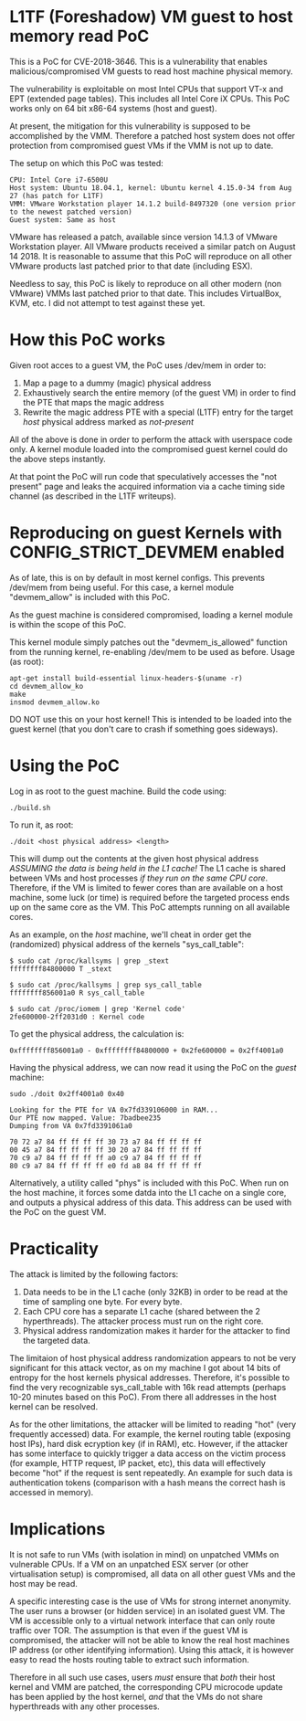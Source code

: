 # L1TF (Foreshadow) VM guest to host memory read PoC

This is a PoC for CVE-2018-3646. This is a vulnerability that enables malicious/compromised VM guests to read host machine physical memory.

The vulnerability is exploitable on most Intel CPUs that support VT-x and EPT (extended page tables). This includes all Intel Core iX CPUs. This PoC works only on 64 bit x86-64 systems (host and guest).

At present, the mitigation for this vulnerability is supposed to be accomplished by the VMM. Therefore a patched host system does not offer protection from compromised guest VMs if the VMM is not up to date.

The setup on which this PoC was tested:

    CPU: Intel Core i7-6500U
    Host system: Ubuntu 18.04.1, kernel: Ubuntu kernel 4.15.0-34 from Aug 27 (has patch for L1TF) 
    VMM: VMware Workstation player 14.1.2 build-8497320 (one version prior to the newest patched version)
    Guest system: Same as host

VMware has released a patch, available since version 14.1.3 of VMware Workstation player. All VMware products received a similar patch on August 14 2018. It is reasonable to assume that this PoC will reproduce on all other VMware products last patched prior to that date (including ESX).

Needless to say, this PoC is likely to reproduce on all other modern (non VMware) VMMs last patched prior to that date. This includes VirtualBox, KVM, etc. I did not attempt to test against these yet.

# How this PoC works

Given root acces to a guest VM, the PoC uses /dev/mem in order to:
 1) Map a page to a dummy (magic) physical address
 2) Exhaustively search the entire memory (of the guest VM) in order to find the PTE that maps the magic address
 3) Rewrite the magic address PTE with a special (L1TF) entry for the target *host* physical address marked as *not-present*
 
All of the above is done in order to perform the attack with userspace code only. A kernel module loaded into the compromised guest kernel could do the above steps instantly.

At that point the PoC will run code that speculatively accesses the "not present" page and leaks the acquired information via a cache timing side channel (as described in the L1TF writeups).

# Reproducing on guest Kernels with CONFIG_STRICT_DEVMEM enabled

As of late, this is on by default in most kernel configs. This prevents /dev/mem from being useful. For this case, a kernel module "devmem_allow" is included with this PoC.

As the guest machine is considered compromised, loading a kernel module is within the scope of this PoC.

This kernel module simply patches out the "devmem_is_allowed" function from the running kernel, re-enabling /dev/mem to be used as before. Usage (as root):

    apt-get install build-essential linux-headers-$(uname -r)
    cd devmem_allow_ko
    make
    insmod devmem_allow.ko
    
DO NOT use this on your host kernel! This is intended to be loaded into the guest kernel (that you don't care to crash if something goes sideways).

# Using the PoC

Log in as root to the guest machine. Build the code using:

    ./build.sh
    
To run it, as root:
    
    ./doit <host physical address> <length>
    
This will dump out the contents at the given host physical address *ASSUMING the data is being held in the L1 cache!* 
The L1 cache is shared between VMs and host processes *if they run on the same CPU core*. Therefore, if the VM is limited to fewer cores than are available on a host machine, some luck (or time) is required before the targeted process ends up on the same core as the VM. This PoC attempts running on all available cores.

As an example, on the *host* machine, we'll cheat in order get the (randomized) physical address of the kernels "sys_call_table":

    $ sudo cat /proc/kallsyms | grep _stext
    ffffffff84800000 T _stext

    $ sudo cat /proc/kallsyms | grep sys_call_table
    ffffffff856001a0 R sys_call_table

    $ sudo cat /proc/iomem | grep 'Kernel code'    
    2fe600000-2ff2031d0 : Kernel code

To get the physical address, the calculation is:

    0xffffffff856001a0 - 0xffffffff84800000 + 0x2fe600000 = 0x2ff4001a0
    
Having the physical address, we can now read it using the PoC on the *guest* machine:

    sudo ./doit 0x2ff4001a0 0x40

    Looking for the PTE for VA 0x7fd339106000 in RAM...
    Our PTE now mapped. Value: 7badbee235
    Dumping from VA 0x7fd3391061a0

    70 72 a7 84 ff ff ff ff 30 73 a7 84 ff ff ff ff
    00 45 a7 84 ff ff ff ff 30 20 a7 84 ff ff ff ff
    70 c9 a7 84 ff ff ff ff a0 c9 a7 84 ff ff ff ff
    80 c9 a7 84 ff ff ff ff e0 fd a8 84 ff ff ff ff

Alternatively, a utility called "phys" is included with this PoC. When run on the host machine, it forces some datda into the L1 cache on a single core, and outputs a physical address of this data. This address can be used with the PoC on the guest VM.

# Practicality

The attack is limited by the following factors:
 1) Data needs to be in the L1 cache (only 32KB) in order to be read at the time of sampling one byte. For every byte.
 2) Each CPU core has a separate L1 cache (shared between the 2 hyperthreads). The attacker process must run on the right core.
 3) Physical address randomization makes it harder for the attacker to find the targeted data.
 
The limitaion of host physical address randomization appears to not be very significant for this attack vector, as on my machine I got about 14 bits of entropy for the host kernels physical addresses. Therefore, it's possible to find the very recognizable sys_call_table with 16k read attempts (perhaps 10-20 minutes based on this PoC). From there all addresses in the host kernel can be resolved.

As for the other limitations, the attacker will be limited to reading "hot" (very frequently accessed) data. For example, the kernel routing table (exposing host IPs), hard disk ecryption key (if in RAM), etc. However, if the attacker has some interface to quickly trigger a data access on the victim process (for example, HTTP request, IP packet, etc), this data will effectively become "hot" if the request is sent repeatedly. An example for such data is authentication tokens (comparison with a hash means the correct hash is accessed in memory).

# Implications

It is not safe to run VMs (with isolation in mind) on unpatched VMMs on vulnerable CPUs.
If a VM on an unpatched ESX server (or other virtualisation setup) is compromised, all data on all other guest VMs and the host may be read.

A specific interesting case is the use of VMs for strong internet anonymity. The user runs a browser (or hidden service) in an isolated guest VM. The VM is accessible only to a virtual network interface that can only route traffic over TOR. The assumption is that even if the guest VM is compromised, the attacker will not be able to know the real host machines IP address (or other identifying information). Using this attack, it is however easy to read the hosts routing table to extract such information.

Therefore in all such use cases, users *must* ensure that *both* their host kernel and VMM are patched, the corresponding CPU microcode update has been applied by the host kernel, *and* that the VMs do not share hyperthreads with any other processes.
